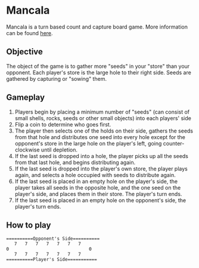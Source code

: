 # Mancala

Mancala is a turn based count and capture board game. More information can be found [here](https://en.wikipedia.org/wiki/Mancala "Mancala Wiki").

## Objective
The object of the game is to gather more "seeds" in your "store" than your opponent. Each player's store is the large hole to their right side. 
Seeds are gathered by capturing or "sowing" them.


## Gameplay
1. Players begin by placing a minimum number of "seeds" (can consist of small shells, rocks, seeds or other small objects) 
into each players' side 
2. Flip a coin to determine who goes first. 
3. The player then selects one of the holds on their side, gathers the seeds from that hole and distributes
one seed into every hole except for the opponent's store in the large hole on the player's left,
going counter-clockwise until depletion.
4. If the last seed is dropped into a hole, the player picks up all the seeds from that last hole, and begins
distributing again.
5. If the last seed is dropped into the player's own store, the player plays again, and selects a hole
occupied with seeds to distribute again.
6. If the last seed is placed in an empty hole on the player's side, the player takes all seeds in the opposite 
hole, and the one seed on the player's side, and places them in their store. The player's turn ends.
7. If the last seed is placed in an empty hole on the opponent's side, the player's turn ends.



## How to play 
```
==========Opponent's Side==========
   7   7   7   7   7   7   7
0                              0
   7   7   7   7   7   7   7
==========Player's Side===========
```
